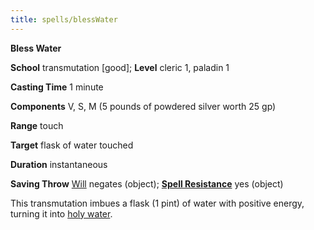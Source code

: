 ```yaml
---
title: spells/blessWater
---
```

 **Bless Water**

**School** transmutation [good]; **Level** cleric 1, paladin 1

**Casting Time** 1 minute

**Components** V, S, M (5 pounds of powdered silver worth 25 gp)

**Range** touch

**Target** flask of water touched

**Duration** instantaneous

**Saving Throw** [Will](../combat.md#_will) negates (object); **[Spell Resistance](../glossary.md#_spell-resistance)** yes (object)

This transmutation imbues a flask (1 pint) of water with positive energy, turning it into [holy water](../equipment.md#_special-substances-and-items).

